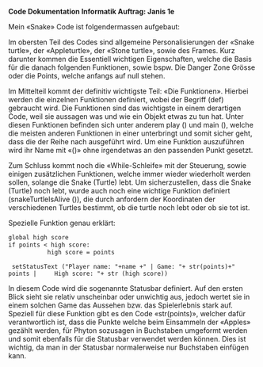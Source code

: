**Code Dokumentation Informatik Auftrag: Janis 1e**
 
Mein «Snake» Code ist folgendermassen aufgebaut:

Im obersten Teil des Codes sind allgemeine Personalisierungen der «Snake turtle», der «Appleturtle», der «Stone turtle», sowie des Frames.
Kurz darunter kommen die Essentiell wichtigen Eigenschaften, welche die Basis für die danach folgenden Funktionen, sowie bspw. Die Danger Zone Grösse oder die Points, welche anfangs auf null stehen.

Im Mittelteil kommt der definitiv wichtigste Teil: «Die Funktionen».
Hierbei werden die einzelnen Funktionen definiert, wobei der Begriff (def) gebraucht wird.
Die Funktionen sind das wichtigste in einem derartigen Code, weil sie aussagen was und wie ein Objekt etwas zu tun hat.
Unter diesen Funktionen befinden sich unter anderem play () und main (), welche die meisten anderen Funktionen in einer unterbringt und somit sicher geht, dass die der Reihe nach ausgeführt wird.
Um eine Funktion auszuführen wird ihr Name mit «()» ohne irgendetwas an den passenden Punkt gesetzt.

Zum Schluss kommt noch die «While-Schleife» mit der Steuerung, sowie einigen zusätzlichen Funktionen, welche immer wieder wiederholt werden sollen, solange die Snake (Turtle) lebt.
Um sicherzustellen, dass die Snake (Turtle) noch lebt, wurde auch noch eine wichtige Funktion definiert (snakeTurtleIsAlive ()), die durch anfordern der Koordinaten der verschiedenen Turtles bestimmt, ob die turtle noch lebt oder ob sie tot ist.



Spezielle Funktion genau erklärt:

```def statusbar ():
global high score
if points < high score:
           high score = points 
```
    
``` setStatusText ("Player name: "+name +" | Game: "+ str(points)+" points |     High score: "+ str (high score))```

In diesem Code wird die sogenannte Statusbar definiert. Auf den ersten Blick sieht sie relativ unscheinbar oder unwichtig aus, jedoch wertet sie in einem solchen Game das Aussehen bzw. das Spielerlebnis stark auf. Speziell für diese Funktion gibt es den Code «str(points)», welcher dafür verantwortlich ist, dass die Punkte welche beim Einsammeln der «Apples» gezählt werden, für Phyton sozusagen in Buchstaben umgeformt werden und somit ebenfalls für die Statusbar verwendet werden können.                                                                    Dies ist wichtig, da man in der Statusbar normalerweise nur Buchstaben einfügen kann.
